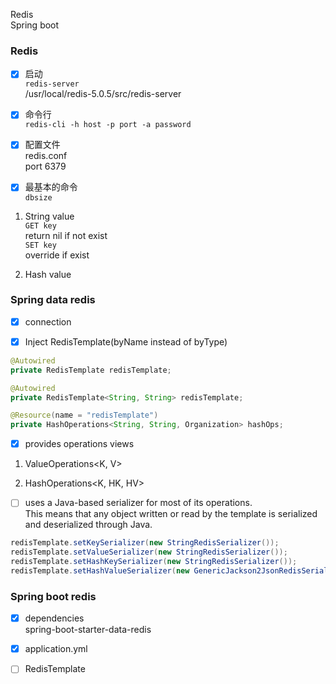 Redis  
Spring boot


### Redis
- [x] 启动  
`redis-server`    
/usr/local/redis-5.0.5/src/redis-server

- [x] 命令行  
`redis-cli -h host -p port -a password`

- [x] 配置文件  
redis.conf  
port 6379

- [x] 最基本的命令  
`dbsize`

1. String value  
`GET key`  
return nil if not exist  
`SET key`  
override if exist 

2. Hash value

### Spring data redis
- [x] connection 

- [x] Inject RedisTemplate(byName instead of byType)
```java
@Autowired
private RedisTemplate redisTemplate;

@Autowired
private RedisTemplate<String, String> redisTemplate;

@Resource(name = "redisTemplate")
private HashOperations<String, String, Organization> hashOps;
```

- [x] provides operations views
1. ValueOperations<K, V>  

2. HashOperations<K, HK, HV>


- [ ] uses a Java-based serializer for most of its operations.  
This means that any object written or read by the template is serialized and deserialized through Java.
```java
redisTemplate.setKeySerializer(new StringRedisSerializer());
redisTemplate.setValueSerializer(new StringRedisSerializer());
redisTemplate.setHashKeySerializer(new StringRedisSerializer());
redisTemplate.setHashValueSerializer(new GenericJackson2JsonRedisSerializer());
```

### Spring boot redis

- [x] dependencies  
spring-boot-starter-data-redis

- [x] application.yml


- [ ] RedisTemplate
